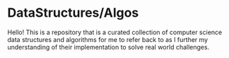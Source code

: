# DataStructures/Algos

Hello! This is a repository that is a curated collection of computer science data structures and algorithms for me to refer back to as I further my understanding of their implementation to solve real world challenges. 
